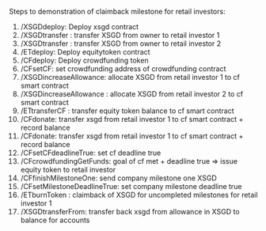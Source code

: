 Steps to demonstration of claimback milestone for retail investors:
1.	/XSGDdeploy: Deploy xsgd contract
2.	/XSGDtransfer : transfer XSGD from owner to retail investor 1 
3.	/XSGDtransfer : transfer XSGD from owner to retail investor 2 
4.	/ETdeploy: Deploy equitytoken contract
5.	/CFdeploy: Deploy crowdfunding token
6.	/CFsetCF: set crowdfunding address of crowdfunding contract
7.	/XSGDincreaseAllowance: allocate XSGD from retail investor 1 to cf smart contract
8.	/XSGDincreaseAllowance : allocate XSGD from retail investor 2 to cf smart contract
9.	/ETtransferCF : transfer equity token balance to cf smart contract
10.	/CFdonate: transfer xsgd from retail investor 1 to cf smart contract + record balance
11.	/CFdonate: transfer xsgd from retail investor 1 to cf smart contract + record balance
12.	/CFsetCFdeadlineTrue: set cf deadline true
13.	/CFcrowdfundingGetFunds: goal of cf met + deadline true => issue equity token to retail investor 
14.	/CFfinishMilestoneOne: send company milestone one XSGD
15.	/CFsetMilestoneDeadlineTrue: set company milestone deadline true
16.	/ETburnToken : claimback of XSGD for uncompleted milestones for retail investor 1
17.	/XSGDtransferFrom: transfer back xsgd from allowance in XSGD to balance for accounts
